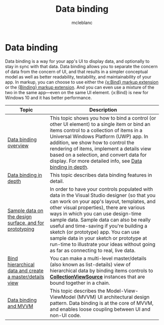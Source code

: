 ﻿---
author: mcleblanc
ms.assetid: 83b4be37-6613-4d00-a48a-0451a24a30fb
title: Data binding
description: Data binding is a way for your app's UI to display data, and optionally to stay in sync with that data.
ms.author: markl
ms.date: 02/08/2017
ms.topic: article


keywords: windows 10, uwp
ms.localizationpriority: medium
---

# Data binding

Data binding is a way for your app's UI to display data, and optionally to stay in sync with that data. Data binding allows you to separate the concern of data from the concern of UI, and that results in a simpler conceptual model as well as better readability, testability, and maintainability of your app. In markup, you can choose to use either the [{x:Bind} markup extension](https://msdn.microsoft.com/library/windows/apps/Mt204783) or the [{Binding} markup extension](https://msdn.microsoft.com/library/windows/apps/Mt204782). And you can even use a mixture of the two in the same app—even on the same UI element. {x:Bind} is new for Windows 10 and it has better performance.

| Topic | Description |
|-------|-------------|
| [Data binding overview](data-binding-quickstart.md) | This topic shows you how to bind a control (or other UI element) to a single item or bind an items control to a collection of items in a Universal Windows Platform (UWP) app. In addition, we show how to control the rendering of items, implement a details view based on a selection, and convert data for display. For more detailed info, see [Data binding in depth](data-binding-in-depth.md). | 
| [Data binding in depth](data-binding-in-depth.md) | This topic describes data binding features in detail. |
| [Sample data on the design surface, and for prototyping](displaying-data-in-the-designer.md) | In order to have your controls populated with data in the Visual Studio designer (so that you can work on your app's layout, templates, and other visual properties), there are various ways in which you can use design-time sample data. Sample data can also be really useful and time-saving if you're building a sketch (or prototype) app. You can use sample data in your sketch or prototype at run-time to illustrate your ideas without going as far as connecting to real, live data. |
| [Bind hierarchical data and create a master/details view](how-to-bind-to-hierarchical-data-and-create-a-master-details-view.md) | You can make a multi-level master/details (also known as list-details) view of hierarchical data by binding items controls to [<strong>CollectionViewSource</strong>](https://msdn.microsoft.com/library/windows/apps/BR209833) instances that are bound together in a chain. |
| [Data binding and MVVM](data-binding-and-mvvm.md) | This topic describes the Model-View-ViewModel (MVVM) UI architectural design pattern. Data binding is at the core of MVVM, and enables loose coupling between UI and non-UI code. |
